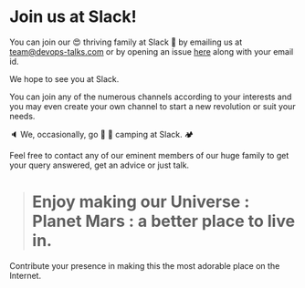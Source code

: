 # Join us at Slack!

You can join our :heart_eyes: thriving family at Slack :house_with_garden:  by emailing us at [team@devops-talks.com](mailto:team@devops-talks.com) or by opening an issue [here](https://github.com/devops-talks/join_slack/issues/new) along with your email id. 

We hope to see you at Slack. 

You can join any of the numerous channels according to your interests and you may even create your own channel to start a new revolution or suit your needs. 

:speaker: We, occasionally, go :tropical_drink: :cake: camping at Slack. :camping: 

Feel free to contact any of our eminent members of our huge family to get your query answered, get an advice or just talk. 

> # Enjoy making our Universe : Planet Mars : a better place to live in.

Contribute your presence in making this the most adorable place on the Internet. 
